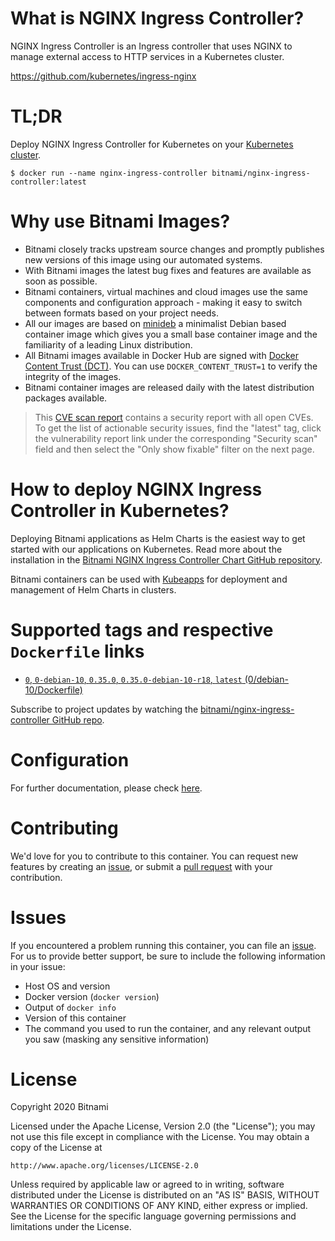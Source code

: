 # What is NGINX Ingress Controller?

NGINX Ingress Controller is an Ingress controller that uses NGINX to manage external access to HTTP services in a Kubernetes cluster.

https://github.com/kubernetes/ingress-nginx

# TL;DR

Deploy NGINX Ingress Controller for Kubernetes on your [Kubernetes cluster](https://kubernetes.io/docs/concepts/services-networking/ingress/).


```console
$ docker run --name nginx-ingress-controller bitnami/nginx-ingress-controller:latest
```

# Why use Bitnami Images?

* Bitnami closely tracks upstream source changes and promptly publishes new versions of this image using our automated systems.
* With Bitnami images the latest bug fixes and features are available as soon as possible.
* Bitnami containers, virtual machines and cloud images use the same components and configuration approach - making it easy to switch between formats based on your project needs.
* All our images are based on [minideb](https://github.com/bitnami/minideb) a minimalist Debian based container image which gives you a small base container image and the familiarity of a leading Linux distribution.
* All Bitnami images available in Docker Hub are signed with [Docker Content Trust (DCT)](https://docs.docker.com/engine/security/trust/content_trust/). You can use `DOCKER_CONTENT_TRUST=1` to verify the integrity of the images.
* Bitnami container images are released daily with the latest distribution packages available.


> This [CVE scan report](https://quay.io/repository/bitnami/nginx-ingress-controller?tab=tags) contains a security report with all open CVEs. To get the list of actionable security issues, find the "latest" tag, click the vulnerability report link under the corresponding "Security scan" field and then select the "Only show fixable" filter on the next page.

# How to deploy NGINX Ingress Controller in Kubernetes?

Deploying Bitnami applications as Helm Charts is the easiest way to get started with our applications on Kubernetes. Read more about the installation in the [Bitnami NGINX Ingress Controller Chart GitHub repository](https://github.com/bitnami/charts/tree/master/bitnami/nginx-ingress-controller).


Bitnami containers can be used with [Kubeapps](https://kubeapps.com/) for deployment and management of Helm Charts in clusters.

# Supported tags and respective `Dockerfile` links


* [`0`, `0-debian-10`, `0.35.0`, `0.35.0-debian-10-r18`, `latest` (0/debian-10/Dockerfile)](https://github.com/bitnami/bitnami-docker-nginx-ingress-controller/blob/0.35.0-debian-10-r18/0/debian-10/Dockerfile)

Subscribe to project updates by watching the [bitnami/nginx-ingress-controller GitHub repo](https://github.com/bitnami/bitnami-docker-nginx-ingress-controller).


# Configuration

For further documentation, please check [here](https://github.com/kubernetes/ingress-nginx).


# Contributing

We'd love for you to contribute to this container. You can request new features by creating an [issue](https://github.com/bitnami/bitnami-docker-nginx-ingress-controller/issues), or submit a [pull
request](https://github.com/bitnami/bitnami-docker-nginx-ingress-controller/pulls) with your contribution.

# Issues

If you encountered a problem running this container, you can file an [issue](https://github.com/bitnami/bitnami-docker-nginx-ingress-controller/issues/new). For us to provide better support, be sure to include the following information in your issue:

- Host OS and version
- Docker version (`docker version`)
- Output of `docker info`
- Version of this container
- The command you used to run the container, and any relevant output you saw (masking any sensitive information)

# License
Copyright 2020 Bitnami

Licensed under the Apache License, Version 2.0 (the "License");
you may not use this file except in compliance with the License.
You may obtain a copy of the License at

    http://www.apache.org/licenses/LICENSE-2.0

Unless required by applicable law or agreed to in writing, software
distributed under the License is distributed on an "AS IS" BASIS,
WITHOUT WARRANTIES OR CONDITIONS OF ANY KIND, either express or implied.
See the License for the specific language governing permissions and
limitations under the License.
